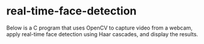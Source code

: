 # real-time-face-detection
Below is a C program that uses OpenCV to capture video from a webcam, apply real-time face detection using Haar cascades, and display the results.
